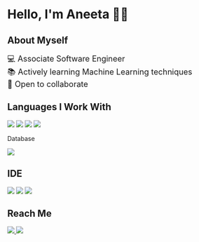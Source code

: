 
<!---
Aneeta-Dutta/Aneeta-Dutta is a ✨ special ✨ repository because its `README.md` (this file) appears on your GitHub profile.
You can click the Preview link to take a look at your changes.
--->
<h1>
    Hello, I'm Aneeta 👩‍💻
</h1>

<h2>
    About Myself
</h2>

<p>
    <font size="4">
      💻 Associate Software Engineer <br/>
      📚 Actively learning Machine Learning techniques <br/>
      🙌 Open to collaborate
    </font>
</p>

<h2 >
    Languages I Work With
</h2>

<p >
    <img src="https://img.shields.io/badge/c-%2300599C.svg?style=for-the-badge&logo=c&logoColor=white">
    <img src="https://img.shields.io/badge/Java-ED8B00?style=for-the-badge&logo=java&logoColor=white">
    <img src="https://img.shields.io/badge/python%20-%2314354C.svg?&style=for-the-badge&logo=python&logoColor=white">
    <img src="https://img.shields.io/badge/html5-%23E34F26.svg?style=for-the-badge&logo=html5&logoColor=white">
    <p>Database</p><img src="https://img.shields.io/badge/MySQL-00000F?style=for-the-badge&logo=mysql&logoColor=white">
</p>

<h2>IDE</h2>
<p>
    <img src="https://img.shields.io/badge/Visual_Studio-5C2D91?style=for-the-badge&logo=visual%20studio&logoColor=white">
    <img src="https://img.shields.io/badge/sublime_text-%23575757.svg?&style=for-the-badge&logo=sublime-text&logoColor=important">
    <img src="https://img.shields.io/badge/Colab-F9AB00?style=for-the-badge&logo=googlecolab&color=525252">
 </p>
 
<h2>Reach Me</h2>
<p>
    <a href="mailto:aneetadutta774@gmail.com">
        <img src="https://img.shields.io/badge/Gmail-D14836?style=for-the-badge&logo=gmail&logoColor=white">
    </a>
    <a href="https://www.linkedin.com/in/aneeta-dutta">
        <img src="https://img.shields.io/badge/linkedin-%230077B5.svg?style=for-the-badge&logo=linkedin&logoColor=white">
    </a>
</p>
